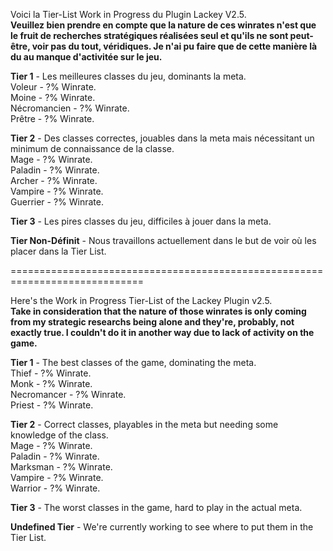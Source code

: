 Voici la Tier-List Work in Progress du Plugin Lackey V2.5.   
**Veuillez bien prendre en compte que la nature de ces winrates n'est que le fruit de recherches stratégiques réalisées seul et qu'ils ne sont peut-être, voir pas du tout, véridiques. Je n'ai pu faire que de cette manière là du au manque d'activitée sur le jeu.**   
   
**Tier 1** - Les meilleures classes du jeu, dominants la meta.   
Voleur - ?% Winrate.   
Moine - ?% Winrate.   
Nécromancien - ?% Winrate.   
Prêtre - ?% Winrate.   
   
**Tier 2** - Des classes correctes, jouables dans la meta mais nécessitant un minimum de connaissance de la classe.   
Mage - ?% Winrate.   
Paladin - ?% Winrate.   
Archer - ?% Winrate.   
Vampire - ?% Winrate.   
Guerrier - ?% Winrate.   
   
**Tier 3** - Les pires classes du jeu, difficiles à jouer dans la meta.   
   
**Tier Non-Définit** - Nous travaillons actuellement dans le but de voir où les placer dans la Tier List.   

=============================================================================   
   
Here's the Work in Progress Tier-List of the Lackey Plugin v2.5.   
**Take in consideration that the nature of those winrates is only coming from my strategic researchs being alone and they're, probably, not exactly true. I couldn't do it in another way due to lack of activity on the game.**   
   
**Tier 1** - The best classes of the game, dominating the meta.   
Thief - ?% Winrate.   
Monk - ?% Winrate.   
Necromancer - ?% Winrate.   
Priest - ?% Winrate.   
   
**Tier 2** - Correct classes, playables in the meta but needing some knowledge of the class.   
Mage - ?% Winrate.   
Paladin - ?% Winrate.   
Marksman - ?% Winrate.   
Vampire - ?% Winrate.   
Warrior - ?% Winrate.   
   
**Tier 3** - The worst classes in the game, hard to play in the actual meta.   
   
**Undefined Tier** - We're currently working to see where to put them in the Tier List.   
